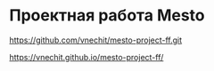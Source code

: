 # Проектная работа Mesto

https://github.com/vnechit/mesto-project-ff.git

https://vnechit.github.io/mesto-project-ff/